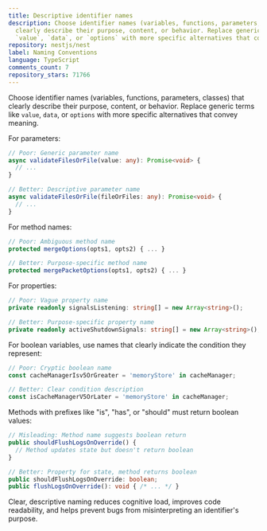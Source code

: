 ```yaml
---
title: Descriptive identifier names
description: Choose identifier names (variables, functions, parameters, classes) that
  clearly describe their purpose, content, or behavior. Replace generic terms like
  `value`, `data`, or `options` with more specific alternatives that convey meaning.
repository: nestjs/nest
label: Naming Conventions
language: TypeScript
comments_count: 7
repository_stars: 71766
---
```


Choose identifier names (variables, functions, parameters, classes) that clearly describe their purpose, content, or behavior. Replace generic terms like `value`, `data`, or `options` with more specific alternatives that convey meaning.

For parameters:
```typescript
// Poor: Generic parameter name
async validateFilesOrFile(value: any): Promise<void> {
  // ...
}

// Better: Descriptive parameter name
async validateFilesOrFile(fileOrFiles: any): Promise<void> {
  // ...
}
```

For method names:
```typescript
// Poor: Ambiguous method name
protected mergeOptions(opts1, opts2) { ... }

// Better: Purpose-specific method name
protected mergePacketOptions(opts1, opts2) { ... }
```

For properties:
```typescript
// Poor: Vague property name
private readonly signalsListening: string[] = new Array<string>();

// Better: Purpose-specific property name
private readonly activeShutdownSignals: string[] = new Array<string>();
```

For boolean variables, use names that clearly indicate the condition they represent:
```typescript
// Poor: Cryptic boolean name
const cacheManagerIsv5OrGreater = 'memoryStore' in cacheManager;

// Better: Clear condition description
const isCacheManagerV5OrLater = 'memoryStore' in cacheManager;
```

Methods with prefixes like "is", "has", or "should" must return boolean values:
```typescript
// Misleading: Method name suggests boolean return
public shouldFlushLogsOnOverride() {
  // Method updates state but doesn't return boolean
}

// Better: Property for state, method returns boolean
public shouldFlushLogsOnOverride: boolean;
public flushLogsOnOverride(): void { /* ... */ }
```

Clear, descriptive naming reduces cognitive load, improves code readability, and helps prevent bugs from misinterpreting an identifier's purpose.
